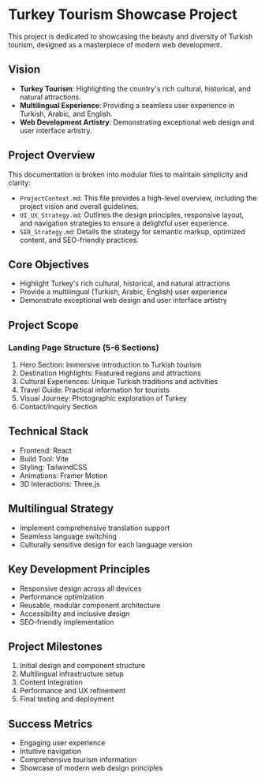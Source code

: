 # Turkey Tourism Showcase Project

This project is dedicated to showcasing the beauty and diversity of Turkish tourism, designed as a masterpiece of modern web development.

## Vision

- **Turkey Tourism**: Highlighting the country's rich cultural, historical, and natural attractions.
- **Multilingual Experience**: Providing a seamless user experience in Turkish, Arabic, and English.
- **Web Development Artistry**: Demonstrating exceptional web design and user interface artistry.

## Project Overview

This documentation is broken into modular files to maintain simplicity and clarity:

- `ProjectContext.md`: This file provides a high-level overview, including the project vision and overall guidelines.
- `UI_UX_Strategy.md`: Outlines the design principles, responsive layout, and navigation strategies to ensure a delightful user experience.
- `SEO_Strategy.md`: Details the strategy for semantic markup, optimized content, and SEO-friendly practices.

## Core Objectives
- Highlight Turkey's rich cultural, historical, and natural attractions
- Provide a multilingual (Turkish, Arabic, English) user experience
- Demonstrate exceptional web design and user interface artistry

## Project Scope
### Landing Page Structure (5-6 Sections)
1. Hero Section: Immersive introduction to Turkish tourism
2. Destination Highlights: Featured regions and attractions
3. Cultural Experiences: Unique Turkish traditions and activities
4. Travel Guide: Practical information for tourists
5. Visual Journey: Photographic exploration of Turkey
6. Contact/Inquiry Section

## Technical Stack
- Frontend: React
- Build Tool: Vite
- Styling: TailwindCSS
- Animations: Framer Motion
- 3D Interactions: Three.js

## Multilingual Strategy
- Implement comprehensive translation support
- Seamless language switching
- Culturally sensitive design for each language version

## Key Development Principles
- Responsive design across all devices
- Performance optimization
- Reusable, modular component architecture
- Accessibility and inclusive design
- SEO-friendly implementation

## Project Milestones
1. Initial design and component structure
2. Multilingual infrastructure setup
3. Content integration
4. Performance and UX refinement
5. Final testing and deployment

## Success Metrics
- Engaging user experience
- Intuitive navigation
- Comprehensive tourism information
- Showcase of modern web design principles
